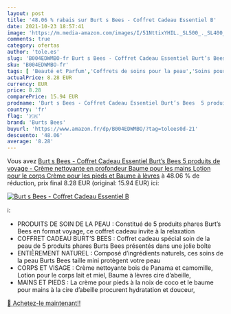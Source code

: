 ```yaml
---
layout: post
title: '48.06 % rabais sur Burt s Bees - Coffret Cadeau Essentiel B'
date: 2021-10-23 18:57:41
image: 'https://m.media-amazon.com/images/I/51NttixYHIL._SL500_._SL400_.jpg'
comments: true
category: ofertas
author: 'tole.es'
slug: 'B004EDWMBO-fr Burt s Bees - Coffret Cadeau Essentiel Burt’s Bees 5...'
sku: 'B004EDWMBO-fr'
tags: [ 'Beauté et Parfum','Coffrets de soins pour la peau','Soins pour la peau','burts bees', ]
actualPrice: 8.28 EUR
currency: EUR
price: 8.28
comparePrice: 15.94 EUR
prodname: 'Burt s Bees - Coffret Cadeau Essentiel Burt’s Bees  5 produits de voyage - Crème nettoyante en profondeur  Baume pour les mains  Lotion pour le corps  Crème pour les pieds et Baume à lèvres'
country: 'fr'
flag: '🇫🇷'
brand: 'Burts Bees'
buyurl: 'https://www.amazon.fr/dp/B004EDWMBO/?tag=tolees0d-21'
descuento: '48.06'
average: '8.28'
---
```


Vous avez [Burt s Bees - Coffret Cadeau Essentiel Burt’s Bees  5 produits de voyage - Crème nettoyante en profondeur  Baume pour les mains  Lotion pour le corps  Crème pour les pieds et Baume à lèvres](https://www.amazon.fr/dp/B004EDWMBO/?tag=tolees0d-21)  à  48.06 % de réduction, prix final  8.28 EUR (original: 15.94 EUR) ici:

[![Burt s Bees - Coffret Cadeau Essentiel B](https://m.media-amazon.com/images/I/51NttixYHIL._SL500_._SL400_.jpg)](https://www.amazon.fr/dp/B004EDWMBO/?tag=tolees0d-21)

ℹ️:

- PRODUITS DE SOIN DE LA PEAU : Constitué de 5 produits phares Burt’s Bees en format voyage, ce coffret cadeau invite à la relaxation
- COFFRET CADEAU BURT’S BEES : Coffret cadeau spécial soin de la peau de 5 produits phares Burts Bees présentés dans une jolie boîte
- ENTIÈREMENT NATUREL : Composé d’ingrédients naturels, ces soins de la peau Burts Bees taille mini protègent votre peau
- CORPS ET VISAGE : Crème nettoyante bois de Panama et camomille, Lotion pour le corps lait et miel, Baume à lèvres cire d’abeille,
- MAINS ET PIEDS : La crème pour pieds à la noix de coco et le baume pour mains à la cire d’abeille procurent hydratation et douceur,

[🛒 Achetez-le maintenant!!](https://www.amazon.fr/dp/B004EDWMBO/?tag=tolees0d-21)
